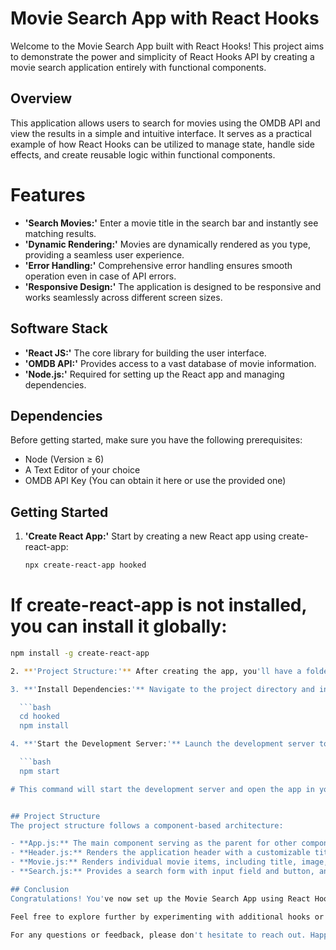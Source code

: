 # Movie Search App with React Hooks
Welcome to the Movie Search App built with React Hooks! This project aims to demonstrate the power and simplicity of React Hooks API by creating a movie search application entirely with functional components.

## Overview
This application allows users to search for movies using the OMDB API and view the results in a simple and intuitive interface. It serves as a practical example of how React Hooks can be utilized to manage state, handle side effects, and create reusable logic within functional components.

# Features
  - **'Search Movies:'** Enter a movie title in the search bar and instantly see matching results.
  - **'Dynamic Rendering:'** Movies are dynamically rendered as you type, providing a seamless user experience.
  - **'Error Handling:'** Comprehensive error handling ensures smooth operation even in case of API errors.
  - **'Responsive Design:'** The application is designed to be responsive and works seamlessly across different screen sizes.

## Software Stack
  - **'React JS:'** The core library for building the user interface.
  - **'OMDB API:'** Provides access to a vast database of movie information.
  - **'Node.js:'** Required for setting up the React app and managing dependencies.

## Dependencies
Before getting started, make sure you have the following prerequisites:

  - Node (Version ≥ 6)
  - A Text Editor of your choice
  - OMDB API Key (You can obtain it here or use the provided one)

## Getting Started
 
1. **'Create React App:'** Start by creating a new React app using create-react-app:
   
   ```bash
   npx create-react-app hooked

# If create-react-app is not installed, you can install it globally:
  
  ```bash
  npm install -g create-react-app

2. **'Project Structure:'** After creating the app, you'll have a folder named "hooked" containing the initial project structure.

3. **'Install Dependencies:'** Navigate to the project directory and install the necessary dependencies:

    ```bash
    cd hooked
    npm install

4. **'Start the Development Server:'** Launch the development server to see the app in action:

    ```bash
    npm start

 # This command will start the development server and open the app in your default web browser.


## Project Structure
The project structure follows a component-based architecture:

  - **App.js:** The main component serving as the parent for other components. It handles API requests and renders the UI.
  - **Header.js:** Renders the application header with a customizable title.
  - **Movie.js:** Renders individual movie items, including title, image, and year.
  - **Search.js:** Provides a search form with input field and button, and handles user input and search functionality.

## Conclusion
Congratulations! You've now set up the Movie Search App using React Hooks. This project serves as a practical introduction to the capabilities of Hooks and demonstrates how they can simplify React development.

Feel free to explore further by experimenting with additional hooks or implementing your own custom hooks. Join the excitement around React Hooks and unleash the full potential of functional components in your projects!

For any questions or feedback, please don't hesitate to reach out. Happy coding! 🚀


